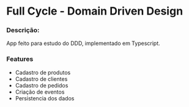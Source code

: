 # Full Cycle - Domain Driven Design

### Descrição:

App feito para estudo do DDD, implementado em Typescript.

### Features

- Cadastro de produtos
- Cadastro de clientes
- Cadastro de pedidos
- Criação de eventos
- Persistencia dos dados
